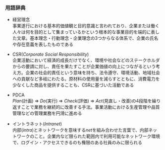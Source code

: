 ### 用語辞典

- 経営理念  
事業遂行における基本的価値観と目的意識と言われており、企業または働く人々は何を目的として集まっているかという根本的な事業目的を端的に表した文章。基本理念・行動理念・企業理念の3つからなる体系で、企業の氏名や存在意義を表したものである

- CSR(*Corporate Social Responsibility*)  
企業活動において経済的成長だけでなく、環境や社会などのステークホルダからの要請に対し、責任を果たすことが企業価値の向上につながるという考え方。企業の社会的責任という意味を持ち、法令遵守、環境活動、地域社会への貢献など多岐にわたる。原材料の使用量を減らすとともに、消費電力を少なくした商品を提供することも、CSRに基づいた活動である

- PDCA  
*Plan*(計画) => *Do*(実行) => *Check*(評価) => *Act*(見直し・改善)の4段階を繰り返すことで業務を継続的に改善する手法。事業活動における生産管理や品質管理などの管理業務を円滑に進める

- イントラネット(*Intranet*)  
内部(*intra*)とネットワークを意味する*net*を組み合わせた言葉で、内部ネットワークのこと。企業内など限られた範囲内で利用可能なネットワーク環境で、ログイン・アクセスできるのも権限のある社員のみに限られる
